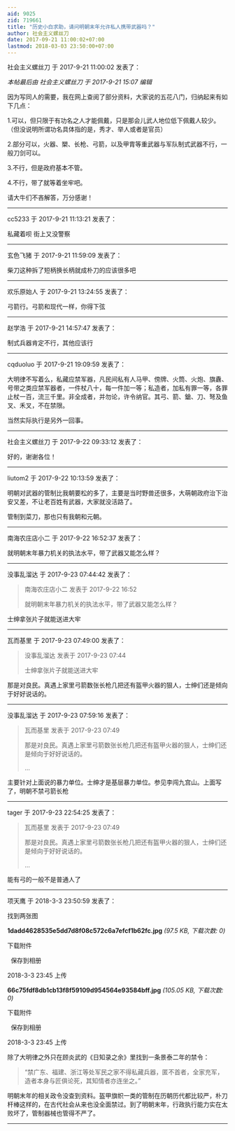 ```yaml
---
aid: 9025
zid: 719661
title: "历史小白求助，请问明朝末年允许私人携带武器吗？"
author: 社会主义螺丝刀
date: 2017-09-21 11:00:02+07:00
lastmod: 2018-03-03 23:50:00+07:00
---
```


社会主义螺丝刀 于 2017-9-21 11:00:02 发表了：

_本帖最后由 社会主义螺丝刀 于 2017-9-21 15:07 编辑_

因为写同人的需要，我在网上查阅了部分资料，大家说的五花八门，归纳起来有如下几点：

1.可以，但只限于有功名之人才能佩戴，只是那会儿武人地位低下佩戴人较少。（但没说明所谓功名具体指的是，秀才、举人或者是官员）

2.部分可以，火器、槊、长枪、弓箭，以及甲胄等重武器与军队制式武器不行，一般刀剑可以。

3.不行，但是政府基本不管。

4.不行，带了就等着坐牢吧。

请大牛们不吝解答，万分感谢！

---

cc5233 于 2017-9-21 11:13:21 发表了：

私藏着呗 街上又没警察

---

玄色飞猪 于 2017-9-21 11:59:09 发表了：

柴刀这种拆了短柄换长柄就成朴刀的应该很多吧

---

欢乐原始人 于 2017-9-21 13:24:55 发表了：

弓箭行。弓箭和现代一样，你得下弦

---

赵学浩 于 2017-9-21 14:57:47 发表了：

制式兵器肯定不行，其他应该行

---

cqduoluo 于 2017-9-21 19:09:59 发表了：

大明律不写着么，私藏应禁军器，凡民间私有人马甲、傍牌、火筒、火炮、旗纛、号带之类应禁军器者，一件杖八十，每一件加一等；私造者，加私有罪一等，各罪止杖一百，流三千里。非全成者，并勿论，许令纳官。其弓、箭、鎗、刀、弩及鱼叉、禾叉，不在禁限。

当然实际执行是另外一回事。

---

社会主义螺丝刀 于 2017-9-22 09:33:12 发表了：

好的，谢谢各位！

---

liutom2 于 2017-9-22 10:13:59 发表了：

明朝对武器的管制比我朝要松的多了，主要是当时野兽还很多，大萌朝政府治下治安又差，不让老百姓有武器，大家就没活路了。

管制到菜刀，那也只有我朝和元朝。

---

南海农庄店小二 于 2017-9-22 16:52:37 发表了：

就明朝末年暴力机关的执法水平，带了武器又能怎么样？

---

没事乱溜达 于 2017-9-23 07:44:42 发表了：

> 南海农庄店小二 发表于 2017-9-22 16:52
>
> 就明朝末年暴力机关的执法水平，带了武器又能怎么样？

士绅拿张片子就能送进大牢

---

瓦而基里 于 2017-9-23 07:49:00 发表了：

> 没事乱溜达 发表于 2017-9-23 07:44
>
> 士绅拿张片子就能送进大牢

那是对良民。真遇上家里弓箭数张长枪几把还有盔甲火器的狠人，士绅们还是倾向于好好说话的。

---

没事乱溜达 于 2017-9-23 07:59:16 发表了：

> 瓦而基里 发表于 2017-9-23 07:49
>
> 那是对良民。真遇上家里弓箭数张长枪几把还有盔甲火器的狠人，士绅们还是倾向于好好说话的。
>
> ...

主要针对上面说的暴力单位。士绅才是基层暴力单位。参见李闯九宫山。上面写了，明朝不禁弓箭长枪

---

tager 于 2017-9-23 22:54:25 发表了：

> 瓦而基里 发表于 2017-9-23 07:49
>
> 那是对良民。真遇上家里弓箭数张长枪几把还有盔甲火器的狠人，士绅们还是倾向于好好说话的。
>
> ...

能有弓的一般不是普通人了

---

项天鹰 于 2018-3-3 23:50:59 发表了：

找到两张图

**1dadd4628535e5dd7d8f08c572c6a7efcf1b62fc.jpg** _(97.5 KB, 下载次数: 0)_

下载附件

&nbsp;
保存到相册

2018-3-3 23:45 上传

**66c75fdf8db1cb13f8f59109d954564e93584bff.jpg** _(105.05 KB, 下载次数: 0)_

下载附件

&nbsp;
保存到相册

2018-3-3 23:45 上传

除了大明律之外只在顾炎武的《日知录之余》里找到一条景泰二年的禁令：

> “禁广东、福建、浙江等处军民之家不得私藏兵器，匿不首者，全家充军，造者本身与匠俱论死，其知情者亦连坐之。”

明朝末年的相关政令没查到资料。盔甲旗帜一类的管制在历朝历代都比较严，朴刀杆棒这样的，在古代社会从来也没全面禁过。到了明朝末年，行政执行能力实在太败坏了，管制器械也管得不严了。

---

